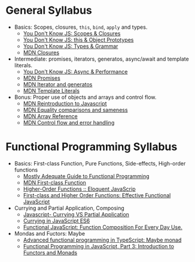 # General Syllabus

* Basics: Scopes, closures, `this`, `bind`, `apply` and types.
  * [You Don't Know JS: Scopes & Closures](https://github.com/getify/You-Dont-Know-JS/tree/2nd-ed/scope-closures)
  * [You Don't Know JS: this & Object Prototypes](https://github.com/getify/You-Dont-Know-JS/blob/1st-ed/this%20&%20object%20prototypes/README.md#you-dont-know-js-this--object-prototypes)
  * [You Don't Know JS: Types & Grammar](https://github.com/getify/You-Dont-Know-JS/blob/1st-ed/types%20&%20grammar/README.md#you-dont-know-js-types--grammar)  
  * [MDN Closures](https://developer.mozilla.org/en-US/docs/Web/JavaScript/Closures)
* Intermediate: promises, iterators, generatos, async/await and template literals.
  * [You Don't Know JS: Async & Performance](https://github.com/getify/You-Dont-Know-JS/blob/1st-ed/async%20&%20performance/README.md#you-dont-know-js-async--performance)
  * [MDN Promises](https://developer.mozilla.org/en-US/docs/Web/JavaScript/Guide/Using_promises)
  * [MDN Iterator and generatos](https://developer.mozilla.org/en-US/docs/Web/JavaScript/Guide/Iterators_and_generators)
  * [MDN Template Literals](https://developer.mozilla.org/en-US/docs/Web/JavaScript/Reference/Template_literals)
* Bonus: Proper use of objects and arrays and control flow.
  * [MDN Reintroduction to Javascript](https://developer.mozilla.org/en-US/docs/Web/JavaScript/A_re-introduction_to_JavaScript)
  * [MDN Equality comparisons and sameness](https://developer.mozilla.org/en-US/docs/Web/JavaScript/Equality_comparisons_and_sameness)  
  * [MDN Array Reference](https://developer.mozilla.org/en-US/docs/Web/JavaScript/Reference/Global_Objects/Array)
  * [MDN Control flow and error handling](https://developer.mozilla.org/en-US/docs/Web/JavaScript/Guide/Control_flow_and_error_handling)

# Functional Programming Syllabus

* Basics: First-class Function, Pure Functions, Side-effects, High-order functions
  * [Mostly Adequate Guide to Functional Programming](https://mostly-adequate.gitbooks.io/mostly-adequate-guide/)
  * [MDN First-class Function](https://developer.mozilla.org/en-US/docs/Glossary/First-class_Function)
  * [Higher-Order Functions :: Eloquent JavaScrip](https://eloquentjavascript.net/05_higher_order.html)
  * [First-class and Higher Order Functions: Effective Functional JavaScript](https://hackernoon.com/effective-functional-javascript-first-class-and-higher-order-functions-713fde8df50a)
* Currying and Partial Application, Composing
  * [Javascript- Currying VS Partial Application](https://codeburst.io/javascript-currying-vs-partial-application-4db5b2442be8)
  * [Currying in JavaScript ES6](https://blog.benestudio.co/currying-in-javascript-es6-540d2ad09400)
  * [Functional JavaScript: Function Composition For Every Day Use.](https://hackernoon.com/javascript-functional-composition-for-every-day-use-22421ef65a10)
* Mondas and Fuctors: Maybe
  * [Advanced functional programming in TypeScript: Maybe monad](https://codewithstyle.info/advanced-functional-programming-in-typescript-maybe-monad/)
  * [Functional Programming in JavaScript, Part 3: Introduction to Functors and Monads](https://marmelab.com/blog/2018/09/26/functional-programming-3-functor-redone.html)
